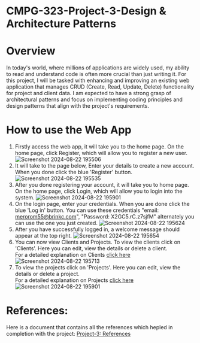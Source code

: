 # CMPG-323-Project-3-Design & Architecture Patterns  
# Overview
In today's world, where millions of applications are widely used, my ability to read and understand code is often more crucial than just writing it. For this project, I will be tasked with enhancing and improving an existing web application that manages CRUD (Create, Read, Update, Delete) functionality for project and client data. I am expected to have a strong grasp of architectural patterns and focus on implementing coding principles and design patterns that align with the project's requirements.  

# How to use the Web App  
1. Firstly access the web app, it will take you to the home page. On the home page, click Register, which will allow you to register a new user.
   ![Screenshot 2024-08-22 195506](https://github.com/user-attachments/assets/4c7233d7-6630-42bd-853f-7afd4f532d68)  
2. It will take to the page below, Enter your details to create a new account. When you done click the blue 'Register' button.
![Screenshot 2024-08-22 195535](https://github.com/user-attachments/assets/d39028ae-238e-46ad-8094-677cc765556d)
3. After you done registering your account, it will take you to  home page. On the home page, click Login, which will allow you to login into the system.
![Screenshot 2024-08-22 195901](https://github.com/user-attachments/assets/5c93d81a-087c-41a6-9ee8-b48f71ec1f40)
4. On the login page, enter your credentials. When you are done click the blue 'Log in' button. You can use these credentials "email: merorom55@brinkc.com", "Password: X2GC5.rC.z7sjfM" alternately you can use the one you just created.
![Screenshot 2024-08-22 195624](https://github.com/user-attachments/assets/ffcd59dc-0e70-4379-bef5-f83015a70217)
5. After you have successfully logged in, a welcome message should appear at the top right.
![Screenshot 2024-08-22 195654](https://github.com/user-attachments/assets/ba79ea8f-0e06-4b75-881c-58804d4b7dae)
6. You can now view Clients and Projects. To view the clients click on 'Clients'. Here you can edit, view the details or delete a client.   
   For a detailed explanation on Clients [click here](https://docs.google.com/document/d/1loxXdUFHicDg5n7rnuRLjsr_0TmsLmaW/edit?usp=sharing&ouid=104985369547771360207&rtpof=true&sd=true)
![Screenshot 2024-08-22 195713](https://github.com/user-attachments/assets/3ea76f96-8e63-4c8b-9548-6f95461e4524)
7. To view the projects click on 'Projects'. Here you can edit, view the details or delete a project.   
   For a detailed explanation on Projects [click here](https://docs.google.com/document/d/1CTQWW5z9c8wKh5vVGx4qEMruCilJ6LPO/edit?usp=sharing&ouid=104985369547771360207&rtpof=true&sd=true)
![Screenshot 2024-08-22 195901](https://github.com/user-attachments/assets/d564f9c2-c448-474c-9ff5-dffb92f71ead)

# References:
Here is a document that contains all the references which hepled in completion with the project: [Project-3: References](https://docs.google.com/document/d/1gBWOkyV3rwMM-C5sT1FmmCLK0H3vh6Sn/edit?usp=sharing&ouid=104985369547771360207&rtpof=true&sd=true)   








